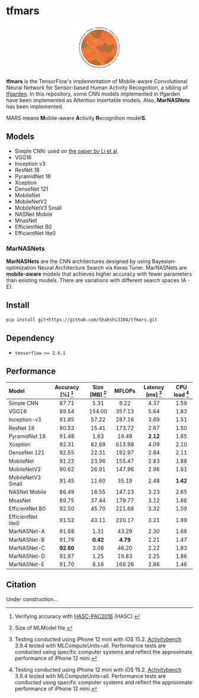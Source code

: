 # tfmars

<p align="center">
    <img src="tfmars-logo.PNG" width=128>
</p>

**tfmars** is the TensorFlow's implementation of Mobile-aware Convolutional Neural Network for Sensor-based Human Activity Recognition, a sibling of [tfgarden](https://github.com/Shakshi3104/tfgarden).
In this repository, some CNN models implemented in tfgarden have been implemented as Attention insertable models. 
Also, **MarNASNets** has been implemented.

MARS means **M**obile-aware **A**ctivity **R**ecognition model**S**.

## Models

- Simple CNN: used on [the paper by Li et al](https://www.mdpi.com/1424-8220/18/2/679).
- VGG16
- Inception v3
- ResNet 18
- PyramidNet 18
- Xception
- DenseNet 121
- MobileNet
- MobileNetV2
- MobileNetV3 Small
- NASNet Mobile
- MnasNet
- EfficientNet B0
- EfficientNet lite0

### MarNASNets

**MarNASNets** are the CNN architectures designed by using Bayesian-optimization Neural Architecture Search via Keras Tuner.
MarNASNets are **mobile-aware** models that achieves higher accuracy with fewer parameters than existing models.
There are variations with different search spaces (A - E).

## Install

```bash
pip install git+https://github.com/Shakshi3104/tfmars.git
```

## Dependency

- `tensorflow >= 2.4.1`


## Performance

| Model | Accuracy [%] [^1] | Size [MB] [^2] | MFLOPs | Latency [ms] [^3] | CPU load [^3] |
| :------ | :---------: | :-------: | :-----: | :----------: | :-------: |
| Simple CNN         | 87.71    | 5.31   | 9.22    | 4.37  | 1.59      |
| VGG16              | 89.54    | 154.00 | 357.13  | 5.64  | 1.83      |
| Inception-v3       | 91.85    | 57.22  | 287.16  | 3.69  | 1.51      |
| ResNet 18          | 90.53    | 15.41  | 173.72  | 2.67  | 1.50      |
| PyramidNet 18      | 91.48    | 1.63   | 19.49   | **2.12**  | 1.65      |
| Xception           | 92.31    | 82.69  | 613.98  | 4.09  | 2.10      |
| DenseNet 121       | 92.55    | 22.31  | 192.97  | 2.84  | 2.11      |
| MobileNet          | 91.22    | 23.96  | 155.47  | 2.83  | 1.88      |
| MobileNetV2        | 90.62    | 26.91  | 147.96  | 2.96  | 1.61      |
| MobileNetV3 Small  | 91.45    | 11.60  | 35.19   | 2.48  | **1.42**      |
| NASNet Mobile      | 86.49    | 16.55  | 147.23  | 3.23  | 2.65      |
| MnasNet            | 89.75    | 37.44  | 179.77  | 3.12  | 1.66      |
| EfficientNet B0    | 92.50    | 45.70  | 221.68  | 3.32  | 1.59      |
| EfficientNet lite0 | 91.52    | 43.11  | 220.17  | 3.21  | 1.89      |
| MarNASNet-A        | 91.68    | 1.31   | 43.29   | 2.30  | 1.68      |
| MarNASNet-B        | 91.79    | **0.42**   | **4.79**    | 2.21  | 1.47      |
| MarNASNet-C        | **92.60**    | 3.08   | 46.20   | 2.22  | 1.83      |
| MarNASNet-D        | 91.87    | 1.25   | 19.83   | 2.25  | 1.86      |
| MarNASNet-E        | 91.70    | 8.16   | 166.26  | 2.86  | 1.46      |



[^1]: Verifying accuracy with [HASC-PAC2016](http://hub.hasc.jp) (HASC).
[^2]: Size of MLModel file.
[^3]: Testing conducted using iPhone 12 mini with iOS 15.2. [Activitybench](https://github.com/Shakshi3104/Activitybench) 3.9.4 tested with MLComputeUnits=all. Performance tests are conducted using specific computer systems and reflect the approximate performance of iPhone 12 mini.


## Citation 

Under construction...
